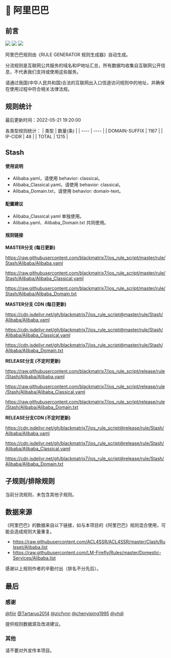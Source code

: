 # 🧸 阿里巴巴

## 前言

![](https://shields.io/badge/-移除重复规则-ff69b4) ![](https://shields.io/badge/-DOMAIN与DOMAIN--SUFFIX合并-green) ![](https://shields.io/badge/-IP--CIDR(6)合并-blueviolet) 

阿里巴巴规则由《RULE GENERATOR 规则生成器》自动生成。

分流规则是互联网公共服务的域名和IP地址汇总，所有数据均收集自互联网公开信息，不代表我们支持或使用这些服务。

请通过我国(中华人民共和国)合法的互联网出入口信道访问规则中的地址，并确保在使用过程中符合相关法律法规。

## 规则统计

最后更新时间：2022-05-21 19:20:00

各类型规则统计：
| 类型 | 数量(条)  | 
| ---- | ----  |
| DOMAIN-SUFFIX | 1167  | 
| IP-CIDR | 48  | 
| TOTAL | 1215  | 


## Stash 

#### 使用说明
- Alibaba.yaml，请使用 behavior: classical。
- Alibaba_Classical.yaml，请使用 behavior: classical。
- Alibaba_Domain.txt，请使用 behavior: domain-text。

#### 配置建议
- Alibaba_Classical.yaml 单独使用。
- Alibaba.yaml、Alibaba_Domain.txt 共同使用。

#### 规则链接
**MASTER分支 (每日更新)**

https://raw.githubusercontent.com/blackmatrix7/ios_rule_script/master/rule/Stash/Alibaba/Alibaba.yaml

https://raw.githubusercontent.com/blackmatrix7/ios_rule_script/master/rule/Stash/Alibaba/Alibaba_Classical.yaml

https://raw.githubusercontent.com/blackmatrix7/ios_rule_script/master/rule/Stash/Alibaba/Alibaba_Domain.txt

**MASTER分支 CDN (每日更新)**

https://cdn.jsdelivr.net/gh/blackmatrix7/ios_rule_script@master/rule/Stash/Alibaba/Alibaba.yaml

https://cdn.jsdelivr.net/gh/blackmatrix7/ios_rule_script@master/rule/Stash/Alibaba/Alibaba_Classical.yaml

https://cdn.jsdelivr.net/gh/blackmatrix7/ios_rule_script@master/rule/Stash/Alibaba/Alibaba_Domain.txt

**RELEASE分支 (不定时更新)**

https://raw.githubusercontent.com/blackmatrix7/ios_rule_script/release/rule/Stash/Alibaba/Alibaba.yaml

https://raw.githubusercontent.com/blackmatrix7/ios_rule_script/release/rule/Stash/Alibaba/Alibaba_Classical.yaml

https://raw.githubusercontent.com/blackmatrix7/ios_rule_script/release/rule/Stash/Alibaba/Alibaba_Domain.txt

**RELEASE分支CDN (不定时更新)**

https://cdn.jsdelivr.net/gh/blackmatrix7/ios_rule_script@release/rule/Stash/Alibaba/Alibaba.yaml

https://cdn.jsdelivr.net/gh/blackmatrix7/ios_rule_script@release/rule/Stash/Alibaba/Alibaba_Classical.yaml

https://cdn.jsdelivr.net/gh/blackmatrix7/ios_rule_script@release/rule/Stash/Alibaba/Alibaba_Domain.txt

## 子规则/排除规则


当前分流规则，未包含其他子规则。

## 数据来源

《阿里巴巴》的数据来自以下链接，如与本项目的《阿里巴巴》规则混合使用，可能会造成规则大量重复。

- https://raw.githubusercontent.com/ACL4SSR/ACL4SSR/master/Clash/Ruleset/Alibaba.list
- https://raw.githubusercontent.com/LM-Firefly/Rules/master/Domestic-Services/Alibaba.list


感谢以上规则作者的辛勤付出（排名不分先后）。

## 最后

### 感谢

[@fiiir](https://github.com/fiiir) [@Tartarus2014](https://github.com/Tartarus2014) [@zjcfynn](https://github.com/zjcfynn) [@chenyiping1995](https://github.com/chenyiping1995) [@vhdj](https://github.com/vhdj)

提供规则数据源及改进建议。

### 其他

请不要对外宣传本项目。